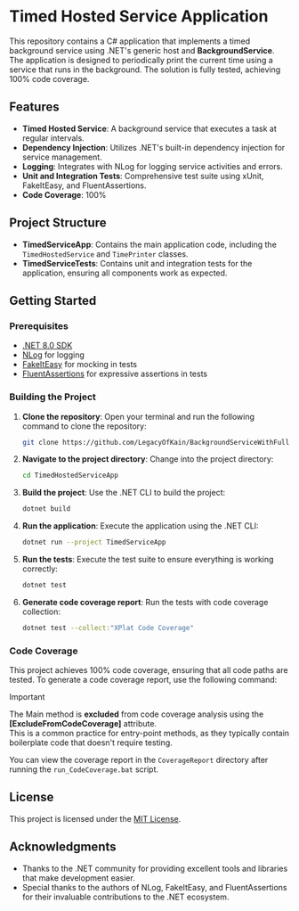 # Timed Hosted Service Application

This repository contains a C# application that implements a timed background service using .NET's generic host and **BackgroundService**. The application is designed to periodically print the current time using a service that runs in the background. The solution is fully tested, achieving 100% code coverage.

## Features

- **Timed Hosted Service**: A background service that executes a task at regular intervals.
- **Dependency Injection**: Utilizes .NET's built-in dependency injection for service management.
- **Logging**: Integrates with NLog for logging service activities and errors.
- **Unit and Integration Tests**: Comprehensive test suite using xUnit, FakeItEasy, and FluentAssertions.
- **Code Coverage**: 100%

## Project Structure

- **TimedServiceApp**: Contains the main application code, including the `TimedHostedService` and `TimePrinter` classes.
- **TimedServiceTests**: Contains unit and integration tests for the application, ensuring all components work as expected.

## Getting Started

### Prerequisites

- [.NET 8.0 SDK](https://dotnet.microsoft.com/download/dotnet/8.0)
- [NLog](https://nlog-project.org/) for logging
- [FakeItEasy](https://fakeiteasy.github.io/) for mocking in tests
- [FluentAssertions](https://fluentassertions.com/) for expressive assertions in tests

 
### Building the Project

1. **Clone the repository**:
   Open your terminal and run the following command to clone the repository:
   ```bash
   git clone https://github.com/LegacyOfKain/BackgroundServiceWithFullTesting_Csharp.git
   ```

2. **Navigate to the project directory**:
   Change into the project directory:
   ```bash
   cd TimedHostedServiceApp
   ```

3. **Build the project**:
   Use the .NET CLI to build the project:
   ```bash
   dotnet build
   ```

4. **Run the application**:
   Execute the application using the .NET CLI:
   ```bash
   dotnet run --project TimedServiceApp
   ```

5. **Run the tests**:
   Execute the test suite to ensure everything is working correctly:
   ```bash
   dotnet test
   ```

6. **Generate code coverage report**:
   Run the tests with code coverage collection:
   ```bash
   dotnet test --collect:"XPlat Code Coverage"
   ```

### Code Coverage

This project achieves 100% code coverage, ensuring that all code paths are tested. To generate a code coverage report, use the following command:  
> [!IMPORTANT]
> The Main method is **excluded** from code coverage analysis using the **[ExcludeFromCodeCoverage]** attribute.  
This is a common practice for entry-point methods, as they typically contain boilerplate code that doesn't require testing.

You can view the coverage report in the `CoverageReport` directory after running the `run_CodeCoverage.bat` script.

## License

This project is licensed under the [MIT License](https://opensource.org/licenses/MIT).

## Acknowledgments

- Thanks to the .NET community for providing excellent tools and libraries that make development easier.
- Special thanks to the authors of NLog, FakeItEasy, and FluentAssertions for their invaluable contributions to the .NET ecosystem.

